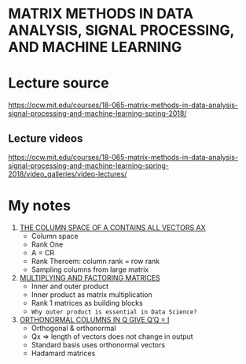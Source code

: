 # MATRIX METHODS IN DATA ANALYSIS, SIGNAL PROCESSING, AND MACHINE LEARNING

# Lecture source

https://ocw.mit.edu/courses/18-065-matrix-methods-in-data-analysis-signal-processing-and-machine-learning-spring-2018/

## Lecture videos

https://ocw.mit.edu/courses/18-065-matrix-methods-in-data-analysis-signal-processing-and-machine-learning-spring-2018/video_galleries/video-lectures/

# My notes

1. [THE COLUMN SPACE OF A CONTAINS ALL VECTORS AX](1/README.md)
   - Column space
   - Rank One
   - A = CR
   - Rank Theroem: column rank = row rank
   - Sampling columns from large matrix
2. [MULTIPLYING AND FACTORING MATRICES](2/README.md)
   - Inner and outer product
   - Inner product as matrix multiplication
   - Rank 1 matrices as building blocks
   - `Why outer product is essential in Data Science?`
3. [ORTHONORMAL COLUMNS IN Q GIVE Q’Q = I](3/README.md)
   - Orthogonal & orthonormal
   - Qx => length of vectors does not change in output
   - Standard basis uses orthonormal vectors
   - Hadamard matrices
